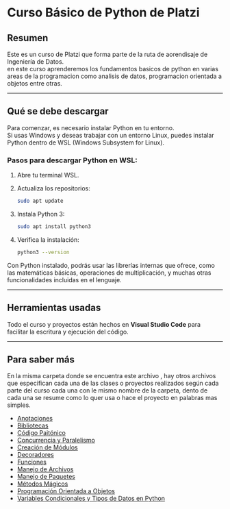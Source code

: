 # Curso Básico de Python de Platzi

## Resumen

Este es un curso de Platzi que forma parte de la ruta de aorendisaje de Ingeniería de Datos.  
en este curso aprenderemos los fundamentos basicos de python en varias areas de la programacion como analisis de datos, programacion orientada a objetos entre otras.

---

## Qué se debe descargar

Para comenzar, es necesario instalar Python en tu entorno.  
Si usas Windows y deseas trabajar con un entorno Linux, puedes instalar Python dentro de WSL (Windows Subsystem for Linux).

### Pasos para descargar Python en WSL:

1. Abre tu terminal WSL.
2. Actualiza los repositorios:

    ```bash
    sudo apt update
    ```

3. Instala Python 3:

    ```bash
    sudo apt install python3
    ```

4. Verifica la instalación:

    ```bash
    python3 --version
    ```

Con Python instalado, podrás usar las librerías internas que ofrece, como las matemáticas básicas, operaciones de multiplicación, y muchas otras funcionalidades incluidas en el lenguaje.

---

## Herramientas usadas

Todo el curso y proyectos están hechos en **Visual Studio Code** para facilitar la escritura y ejecución del código.

---

## Para saber más

En la misma carpeta donde se encuentra este archivo , hay otros archivos que especifican cada una de las clases o proyectos realizados según cada parte del curso cada una con le mismo nombre de la carpeta, dento de cada una se resume como lo quer usa o hace el proyecto en palabras mas simples. 

- [Anotaciones](./anotaciones/README.md)
- [Bibliotecas](./Bibliotecas/README.md)
- [Código Paitónico](./Codigo_Paitonico/README.md)
- [Concurrencia y Paralelismo](./Concurrencia_Paralelismo/README.md)
- [Creación de Módulos](./Creacion_Modulos/README.md)
- [Decoradores](./Decoradores/README.md)
- [Funciones](./Funciones/README.md)
- [Manejo de Archivos](./Manejo_Archivos/README.md)
- [Manejo de Paquetes](./Manejo_Paquetes/README.md)
- [Métodos Mágicos](./Metodos_Magicos/README.md)
- [Programación Orientada a Objetos](./Programacion_Orientada_Objetos/README.md)
- [Variables Condicionales y Tipos de Datos en Python](./Variables_CondicionalesTiposDatos/README.md)


